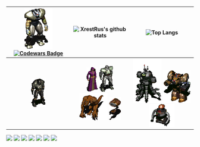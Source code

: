 
| ![](https://github.com/XrestRus/XrestRus/blob/main/asset/Frank%20Horrigan%20Fallout2.gif) [![Codewars Badge](https://www.codewars.com/users/XrestRus/badges/micro)](https://www.codewars.com/users/XrestRus) | ![XrestRus's github stats](https://github-readme-stats.vercel.app/api?username=XrestRus&count_private=true&show_icons=true) | ![Top Langs](https://github-readme-stats.vercel.app/api/top-langs/?username=XrestRus&layout=compact&langs_count=20) |
| :-: | :-: | :-: |
| ![](https://github.com/XrestRus/XrestRus/blob/main/asset/a-a-1.gif) | ![](https://github.com/XrestRus/XrestRus/blob/main/asset/a-a-2.gif) ![](https://github.com/XrestRus/XrestRus/blob/main/asset/a-a-3.gif) ![](https://github.com/XrestRus/XrestRus/blob/main/asset/a-a-5.gif) ![](https://github.com/XrestRus/XrestRus/blob/main/asset/r-a-4.gif) | ![](https://github.com/XrestRus/XrestRus/blob/main/asset/r-a-1.gif) ![](https://github.com/XrestRus/XrestRus/blob/main/asset/r-a-2.gif) ![](https://github.com/XrestRus/XrestRus/blob/main/asset/r-a-3.gif) |

![](https://img.shields.io/badge/-typescript-%23C21325?style=for-the-badge&color=black&logo=typescript)
![](https://img.shields.io/badge/-javascript-%23C21325?style=for-the-badge&color=black&logo=javascript)
![](https://img.shields.io/badge/-react-%23C21325?style=for-the-badge&color=black&logo=react)
![](https://img.shields.io/badge/-vue-%23C21325?style=for-the-badge&color=black&logo=vuedotjs)
![](https://img.shields.io/badge/-net-%23C21325?style=for-the-badge&color=black&logo=dotnet)
![](https://img.shields.io/badge/-php-%23C21325?style=for-the-badge&color=black&logo=php)
![](https://img.shields.io/badge/-laravel-%23C21325?style=for-the-badge&color=black&logo=laravel)
